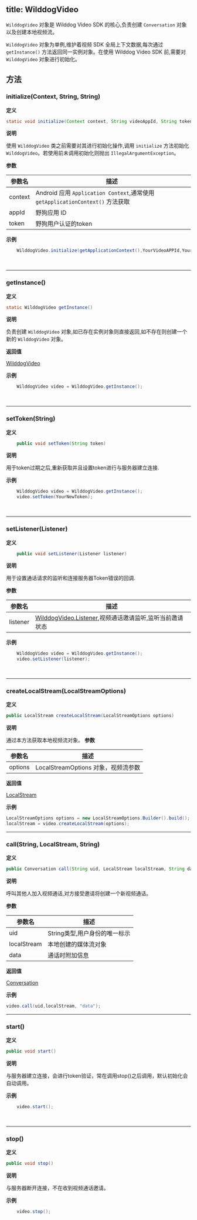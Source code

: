 
title: WilddogVideo
---

`WilddogVideo` 对象是 Wilddog Video SDK 的核心,负责创建 `Conversation` 对象以及创建本地视频流。

`WilddogVideo` 对象为单例,维护着视频 SDK 全局上下文数据,每次通过 `getInstance()` 方法返回同一实例对象。在使用 Wilddog Video SDK 前,需要对 `WilddogVideo` 对象进行初始化。

## 方法

### initialize(Context, String, String) 

**定义**   

```java
static void initialize(Context context, String videoAppId, String token)
```

**说明**

使用 `WilddogVideo` 类之前需要对其进行初始化操作,调用 `initialize` 方法初始化 `WilddogVideo`。若使用前未调用初始化则抛出 `IllegalArgumentException`。

**参数**

| 参数名 | 描述 |
|---|---|
|context|Android 应用 `Application Context`,通常使用 `getApplicationContext()` 方法获取|
|appId|野狗应用 ID|
|token|野狗用户认证的token|


**示例**

```java
	WilddogVideo.initialize(getApplicationContext(),YourVideoAPPId,YourAuthToken);
```

</br>

---

### getInstance()

**定义**   

```java
static WilddogVideo getInstance()
```

**说明**

负责创建 `WilddogVideo` 对象,如已存在实例对象则直接返回,如不存在则创建一个新的 `WilddogVideo` 对象。

**返回值**

[WilddogVideo](/video/Android/api/wilddog-video.html)

**示例**

```java
	WilddogVideo video = WilddogVideo.getInstance();
```

</br>

---

### setToken(String)

**定义**   

```java
    public void setToken(String token)
```

**说明**

用于token过期之后,重新获取并且设置token进行与服务器建立连接.


**示例**

```java
	WilddogVideo video = WilddogVideo.getInstance();
	video.setToken(YourNewToken);
```

</br>

---
### setListener(Listener)

**定义**   

```java
    public void setListener(Listener listener)
```

**说明**

用于设置通话请求的监听和连接服务器Token错误的回调.

**参数**

| 参数名 | 描述 |
|---|---|
|listener|[WilddogVideo.Listener](/video/Android/api/wilddog-video-client-listener.html),视频通话邀请监听,监听当前邀请状态|

**示例**

```java
	WilddogVideo video = WilddogVideo.getInstance();
	video.setListener(listener);
```

</br>

---


### createLocalStream(LocalStreamOptions)

**定义**   

```java
public LocalStream createLocalStream(LocalStreamOptions options)
```

**说明**

通过本方法获取本地视频流对象。
**参数**

| 参数名 | 描述 |
|---|---|
|options|LocalStreamOptions 对象，视频流参数|

**返回值**

[LocalStream](/video/Android/api/local-stream.html)

**示例**

```java
LocalStreamOptions options = new LocalStreamOptions.Builder().build();
localStream = video.createLocalStream(options);
```

---

###  call(String, LocalStream, String)

**定义**   

```java
public Conversation call(String uid, LocalStream localStream, String data)
```



**说明**

呼叫其他人加入视频通话,对方接受邀请将创建一个新视频通话。

**参数**

| 参数名 | 描述 |
|---|---|
|uid|String类型,用户身份的唯一标示|
|localStream|本地创建的媒体流对象|
|data|通话时附加信息|

**返回值**

[Conversation](/video/Android/api/conversation.html)

**示例**

```java
video.call(uid,localStream, "data");
```


---

###  start()

**定义**   

```java
public void start()
```

**说明**

与服务器建立连接，会进行token验证，常在调用stop()之后调用，默认初始化会自动调用。


**示例**

```java
    video.start();
```

</br>

---

###  stop()

**定义**   

```java
public void stop()
```

**说明**

与服务器断开连接，不在收到视频通话邀请。

**示例**

```java
    video.stop();
```

</br>


